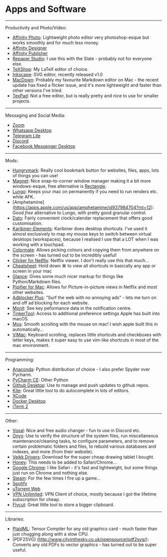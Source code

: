 # Apps and Software

---
Productivity and Photo/Video:

- [Affinity Photo](https://affinity.serif.com/en-gb/photo/): Lightweight photo editor very photoshop-esque but works smoothly and for much less money.
- [Affinity Designer](https://affinity.serif.com/en-gb/designer/)
- [Affinity Publisher](https://affinity.serif.com/en-gb/publisher/)
- [Repaper Studio](https://www.iskn.co/repaper/app/): I use this with the Slate - probably not for everyone else.
- [TeXShop](https://pages.uoregon.edu/koch/texshop/obtaining.html): My LaTeX editor of choice.
- [Inkscape](https://inkscape.org): SVG editor, recently released v1.0
- [MacDown](https://macdown.uranusjr.com): Probably my favourite Markdown editor on Mac - the recent update has fixed a flicker issue, and it's more lightweight and faster than other versions I've tried.
- [TexPad](https://apps.apple.com/sg/app/texpad-latex-editor/id458866234?mt=12): Not a free editor, but is really pretty and nice to use for smaller projects.

---
Messaging and Social Media:

- [Zoom](https://zoom.us)
- [Whatsapp Desktop](https://www.whatsapp.com/download)
- [Telegram Lite](https://apps.apple.com/sg/app/telegram-lite/id946399090?mt=12)
- [Discord](https://discord.com)
- [Facebook Messenger Desktop](https://www.messenger.com/desktop)

---
Mods:

- [Hungrymark](https://apps.apple.com/sg/app/hungrymark/id1482778901?mt=12): Really cool bookmark button for websites, files, apps, lots of things you can use!
- [Magnet](https://apps.apple.com/sg/app/magnet/id441258766?mt=12): Nice snap-to-corner window manager making it a bit more windows-esque, free alternative is [Rectangle](https://rectangleapp.com).
- [Lungo](https://apps.apple.com/sg/app-bundle/sindres-menu-bar-bundle/id1439413445?mt=12): Keeps your mac on permanently if you need to run renders etc. while AFK.
- [Amphetamine] (https://apps.apple.com/us/app/amphetamine/id937984704?mt=12): Good *free* alternative to Lungo, with pretty good granular control.
- [Dato](https://apps.apple.com/sg/app/dato/id1470584107?mt=12): Fairly convenient clock/calendar replacement that offers good customisation.
- [Karibiner-Elements](https://karabiner-elements.pqrs.org): Karibiner does desktop shortcuts. I've used it almost exclusively to map my mouse keys to switch between virtual desktops (workspaces), because I realised I use that a LOT when I was working with a touchpad.
- [Colormate](https://apps.apple.com/us/app/colormate-picker-organizer/id1514980873?mt=12): Allows picking colours and copying them from anywhere on the screen - has turned out to be incredibly useful!
- [Clicker for Netflix](https://www.dbklabs.com/clicker-for-netflix/): Netflix viewer. I don't really use this that much...
- [Cheatsheet](https://www.macupdate.com/app/mac/43222/cheatsheet): Hold down ⌘ to view all shortcuts in basically any app or screen in your mac
- [Glance](https://github.com/samuelmeuli/glance): Gives some much nicer markup for things like Python/Markdown files.
- [Pipifier for Mac](https://apps.apple.com/sg/app/pipifier-pip-for-nearly-every-video/id1160374471?mt=12): Allows for Picture-in-picture views in Netflix and *most* other websites.
- [Adblocker Plus](https://adblockplus.org): "Surf the web with no annoying ads" - lets me turn on and off ad blocking for each website.
- [Monit](https://apps.apple.com/sg/app/monit/id1014850245?mt=12): See key peformance data in the notification centre.
- [TinkerTool](https://www.bresink.com/osx/TinkerTool.html): Access to additional preference settings Apple has built into macOS.
- [Mos](https://mos.caldis.me): Smooth scrolling with the mouse on mac! I wish apple built this in automatically...
- [ViMac](https://vimacapp.com): Keyboard scrolling, replaces little shortcuts and checkboxes with letter keys, makes it super easy to use vim-like shortcuts in most of the mac environment.

---
Programming:

- [Anaconda](https://www.anaconda.com): Python distribution of choice - I also prefer Spyder over Pycharm.
- [PyCharm CE](https://www.jetbrains.com/pycharm/download/#section=mac): Other Python 
- [Github Desktop](https://desktop.github.com): Use to manage and push updates to github repos.
- [Kite](https://kite.com): Great little tool to do autocomplete in lots of editors.
- [XCode](https://apps.apple.com/sg/app/xcode/id497799835?mt=12)
- [Docker Desktop](https://www.docker.com/products/docker-desktop)
- [iTerm 2](https://www.iterm2.com)

---
Other:

- [Voxal](https://www.nchsoftware.com/voicechanger/index.html): Nice and free audio changer - fun to use in Discord etc.
- [Onyx](https://www.titanium-software.fr/en/onyx.html): Use to verify the structure of the system files, run miscellaneous maintenance/cleaning tasks, to configure parameters, and to remove certain problematic folders and files, to rebuild various databases and indexes, and more (from their website).
- [Veikk Drivers](https://www.veikk.com/nav/14.html): Download for the super cheap drawing tablet I bought.
- [Honey](https://www.joinhoney.com): This needs to be added to Safari/Chrome...
- [Google Chrome](https://www.google.com/chrome/?brand=CHBD&gclid=CjwKCAjwlZf3BRABEiwA8Q0qq1U6FBS7dI6rz1GcJLd2BwiHtOp5P_oOO9Otw7YVDWN-0PnIEIEDnxoCtK8QAvD_BwE&gclsrc=aw.ds): I like Safari - it's fast and lightweight, but some things just run on Chrome and nothing else.
- [Steam](https://store.steampowered.com): For the few times I fire up a game...
- [Spotify](https://www.spotify.com/uk/download/mac/)
- [uTorrent Web](https://www.utorrent.com)
- [VPN Unlimited](https://www.vpnunlimitedapp.com): VPN Client of choice, mostly because I got the lifetime subscription for cheap.
- [Flycut](https://apps.apple.com/sg/app/flycut-clipboard-manager/id442160987?mt=12): Great little tool to store a bigger clipboard.

---
Libraries:

- [PlaidML](https://plaidml.github.io/plaidml/): Tensor Compiler for any old graphics card - much faster than just chugging along with a slow CPU.
- [PDF2SVG] (http://www.cityinthesky.co.uk/opensource/pdf2svg/): Converts any old PDFs to vector graphics - has turned out to be super useful.

